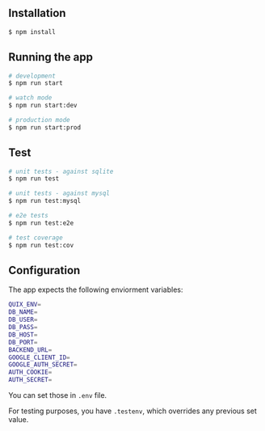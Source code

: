 
## Installation

```bash
$ npm install
```

## Running the app

```bash
# development
$ npm run start

# watch mode
$ npm run start:dev

# production mode
$ npm run start:prod
```

## Test

```bash
# unit tests - against sqlite
$ npm run test

# unit tests - against mysql
$ npm run test:mysql

# e2e tests
$ npm run test:e2e

# test coverage
$ npm run test:cov
```


## Configuration
The app expects the following enviorment variables:
```bash
QUIX_ENV=
DB_NAME=
DB_USER=
DB_PASS=
DB_HOST=
DB_PORT=
BACKEND_URL=
GOOGLE_CLIENT_ID=
GOOGLE_AUTH_SECRET=
AUTH_COOKIE=
AUTH_SECRET=
```

You can set those in `.env` file.

For testing purposes, you have `.testenv`, which overrides any previous set value. 
